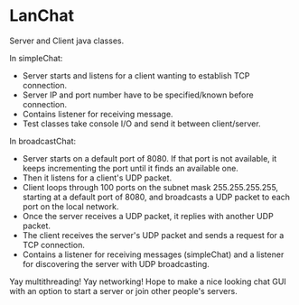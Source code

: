 # LanChat
Server and Client java classes.

In simpleChat:
 - Server starts and listens for a client wanting to establish TCP connection.
 - Server IP and port number have to be specified/known before connection.
 - Contains listener for receiving message.
 - Test classes take console I/O and send it between client/server.

In broadcastChat:
 - Server starts on a default port of 8080.  If that port is not available, it keeps incrementing
   the port until it finds an available one. 
 - Then it listens for a client's UDP packet.
 - Client loops through 100 ports on the subnet mask 255.255.255.255, starting at a default
   port of 8080, and broadcasts a UDP packet to each port on the local network.
 - Once the server receives a UDP packet, it replies with another UDP packet.
 - The client receives the server's UDP packet and sends a request for a TCP connection.
 - Contains a listener for receiving messages (simpleChat) and a listener for discovering
   the server with UDP broadcasting.

Yay multithreading!
Yay networking!
Hope to make a nice looking chat GUI with an option to start a server or join other people's servers.
